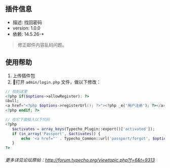 ## 插件信息 ##

 - 描述: 找回密码
 - version: 1.0.0
 - 依赖: 14.5.26-*

 > 修正邮件内容乱码问题。

## 使用帮助 ##

 1. 上传插件包
 2. :dart:打开 `admin/login.php` 文件，做以下修改：

 ```php
 // 找到这里
 <?php if($options->allowRegister): ?>
&bull;
<a href="<?php $options->registerUrl(); ?>"><?php _e('用户注册'); ?></a>
<?php endif; ?>

// 在它下面插入以下代码
<?php
    $activates = array_keys(Typecho_Plugin::export()['activated']);
    if (in_array('Passport', $activates)) {
        echo '<a href="' . Typecho_Common::url('passport/forgot', $options->index) . '">' . '忘记密码' . '</a>';
    }
?>
 ```

###### 更多详见论坛原帖：http://forum.typecho.org/viewtopic.php?f=6&t=9313